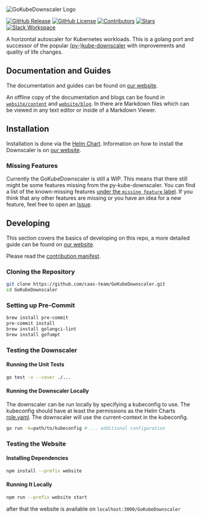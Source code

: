 ![GoKubeDownscaler Logo](./logo/kubedownscaler-name-light.svg)

<!-- markdownlint-disable line-length -->

<a target="_blank" href="/../../releases/" title="GitHub Release"><img alt="GitHub Release" src="https://img.shields.io/github/v/release/caas-team/GoKubeDownscaler?style=flat"></a>
<a target="_blank" href="./LICENSE" title="GitHub License"><img alt="GitHub License" src="https://img.shields.io/github/license/caas-team/GoKubeDownscaler?style=flat"></a>
<a target="_blank" href="/../../graphs/contributors" title="Contributors"><img alt="Contributors" src="https://img.shields.io/github/contributors/caas-team/GoKubeDownscaler?style=flat"></a>
<a target="_blank" href="/../../stargazers" title="Stars"><img alt="Stars" src="https://img.shields.io/github/stars/caas-team/GoKubeDownscaler?style=flat"></a>
<a target="_blank" href="https://inviter.co/kube-downscaler" title="Slack Workspace"><img alt="Slack Workspace" src="https://img.shields.io/badge/slack-kube--downscaler-dark_green?style=flat&logo=slack"></a>

<!-- markdownlint-enable line-length -->

A horizontal autoscaler for Kubernetes workloads.
This is a golang port and successor of the popular [(py-)kube-downscaler](https://github.com/caas-team/py-kube-downscaler)
with improvements and quality of life changes.

## Documentation and Guides

The documentation and guides can be found on [our website](https://caas-team.github.io/GoKubeDownscaler).

An offline copy of the documentation and blogs can be found in [`website/content`](./website/content) and [`website/blog`](./website/blog).
In there are Markdown files which can be viewed in any text editor or inside of a Markdown Viewer.

## Installation

Installation is done via the [Helm Chart](./deployments/chart/).
Information on how to install the Downscaler is on [our website](https://caas-team.github.io/GoKubeDownscaler/guides/getting-started/installation).

### Missing Features

Currently the GoKubeDownscaler is still a WIP.
This means that there still might be some features missing from the py-kube-downscaler.
You can find a list of the known-missing features [under the `missing feature` label](/../../labels/missing%20feature).
If you think that any other features are missing or you have an idea for a new feature, feel free to open an [Issue](/../../issues/).

## Developing

This section covers the basics of developing on this repo, a more detailed guide can be found on [our website](https://caas-team.github.io/GoKubeDownscaler/guides/developing).

Please read the [contribution manifest](./CONTRIBUTING.md).

### Cloning the Repository

```bash
git clone https://github.com/caas-team/GoKubeDownscaler.git
cd GoKubeDownscaler
```

### Setting up Pre-Commit

```bash
brew install pre-commit
pre-commit install
brew install golangci-lint
brew install gofumpt
```

### Testing the Downscaler

#### Running the Unit Tests

```bash
go test -v --cover ./...
```

#### Running the Downscaler Locally

The downscaler can be run locally by specifying a kubeconfig to use.
The kubeconfig should have at least the permissions as the Helm Charts [role.yaml](./deployments/chart/templates/role.yaml).
The downscaler will use the current-context in the kubeconfig.

```bash
go run -k=path/to/kubeconfig # ... additional configuration
```

### Testing the Website

#### Installing Dependencies

```bash
npm install --prefix website
```

#### Running It Locally

```bash
npm run --prefix website start
```

after that the website is available on `localhost:3000/GoKubeDownscaler`
